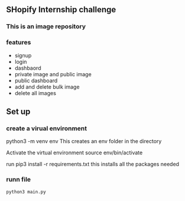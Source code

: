 ## SHopify Internship challenge

### This is an image repository 

### features
- signup
- login
- dashbaord
- private image and public image
- public dashboard
- add and delete bulk image
- delete all images

## Set up

### create a virual environment
python3 -m venv env This creates an env folder in the directory

Activate the virtual environment source env/bin/activate

run pip3 install -r requirements.txt this installs all the packages needed

### runn file
`python3 main.py`
